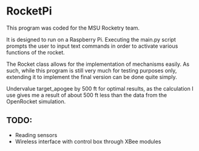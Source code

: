 # RocketPi

This program was coded for the MSU Rocketry team.

It is designed to run on a Raspberry Pi. Executing the main.py script prompts the user to input text commands in order to activate various functions of the rocket. 

The Rocket class allows for the implementation of mechanisms easily. As such, while this program is still very much for testing purposes only, extending it to implement the final version can be done quite simply. 

Undervalue target_apogee by 500 ft for optimal results, as the calculation I use gives me a result of about 500 ft less than the data from the OpenRocket simulation. 

## TODO:

* Reading sensors
* Wireless interface with control box through XBee modules
